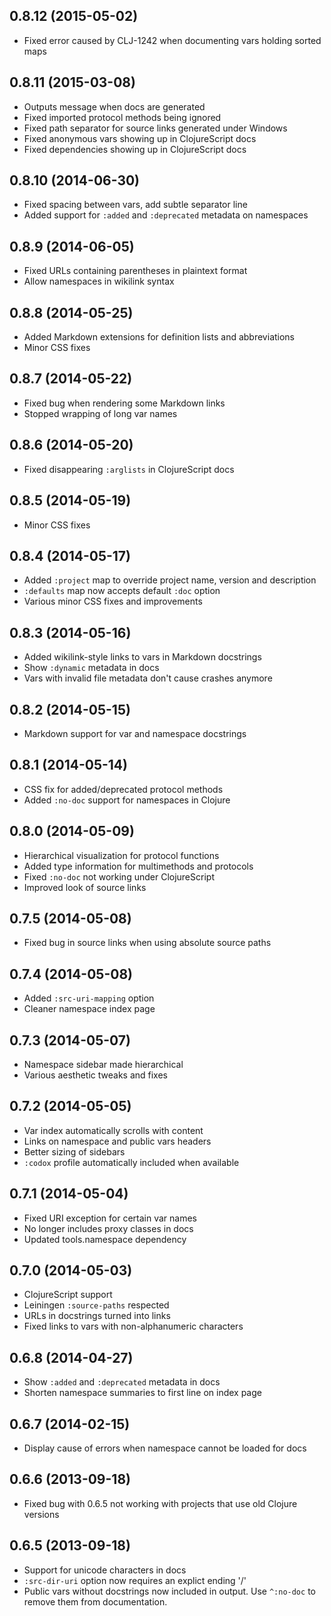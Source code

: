 ## 0.8.12 (2015-05-02)

* Fixed error caused by CLJ-1242 when documenting vars holding sorted maps

## 0.8.11 (2015-03-08)

* Outputs message when docs are generated
* Fixed imported protocol methods being ignored
* Fixed path separator for source links generated under Windows
* Fixed anonymous vars showing up in ClojureScript docs
* Fixed dependencies showing up in ClojureScript docs

## 0.8.10 (2014-06-30)

* Fixed spacing between vars, add subtle separator line
* Added support for `:added` and `:deprecated` metadata on namespaces

## 0.8.9 (2014-06-05)

* Fixed URLs containing parentheses in plaintext format
* Allow namespaces in wikilink syntax

## 0.8.8 (2014-05-25)

* Added Markdown extensions for definition lists and abbreviations
* Minor CSS fixes

## 0.8.7 (2014-05-22)

* Fixed bug when rendering some Markdown links
* Stopped wrapping of long var names

## 0.8.6 (2014-05-20)

* Fixed disappearing `:arglists` in ClojureScript docs

## 0.8.5 (2014-05-19)

* Minor CSS fixes

## 0.8.4 (2014-05-17)

* Added `:project` map to override project name, version and description
* `:defaults` map now accepts default `:doc` option
* Various minor CSS fixes and improvements

## 0.8.3 (2014-05-16)

* Added wikilink-style links to vars in Markdown docstrings
* Show `:dynamic` metadata in docs
* Vars with invalid file metadata don't cause crashes anymore

## 0.8.2 (2014-05-15)

* Markdown support for var and namespace docstrings

## 0.8.1 (2014-05-14)

* CSS fix for added/deprecated protocol methods
* Added `:no-doc` support for namespaces in Clojure

## 0.8.0 (2014-05-09)

* Hierarchical visualization for protocol functions
* Added type information for multimethods and protocols
* Fixed `:no-doc` not working under ClojureScript
* Improved look of source links

## 0.7.5 (2014-05-08)

* Fixed bug in source links when using absolute source paths

## 0.7.4 (2014-05-08)

* Added `:src-uri-mapping` option
* Cleaner namespace index page

## 0.7.3 (2014-05-07)

* Namespace sidebar made hierarchical
* Various aesthetic tweaks and fixes

## 0.7.2 (2014-05-05)

* Var index automatically scrolls with content
* Links on namespace and public vars headers
* Better sizing of sidebars
* `:codox` profile automatically included when available

## 0.7.1 (2014-05-04)

* Fixed URI exception for certain var names
* No longer includes proxy classes in docs
* Updated tools.namespace dependency

## 0.7.0 (2014-05-03)

* ClojureScript support
* Leiningen `:source-paths` respected
* URLs in docstrings turned into links
* Fixed links to vars with non-alphanumeric characters

## 0.6.8 (2014-04-27)

* Show `:added` and `:deprecated` metadata in docs
* Shorten namespace summaries to first line on index page

## 0.6.7 (2014-02-15)

* Display cause of errors when namespace cannot be loaded for docs

## 0.6.6 (2013-09-18)

* Fixed bug with 0.6.5 not working with projects that use old Clojure
  versions

## 0.6.5 (2013-09-18)

* Support for unicode characters in docs
* `:src-dir-uri` option now requires an explict ending '/'
* Public vars without docstrings now included in output. Use
  `^:no-doc` to remove them from documentation.
